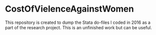 # CostOfVielenceAgainstWomen

This repository is created to dump the Stata do-files I coded in 2016 as a part of the research project.
This is an unfinished work but can be useful.

